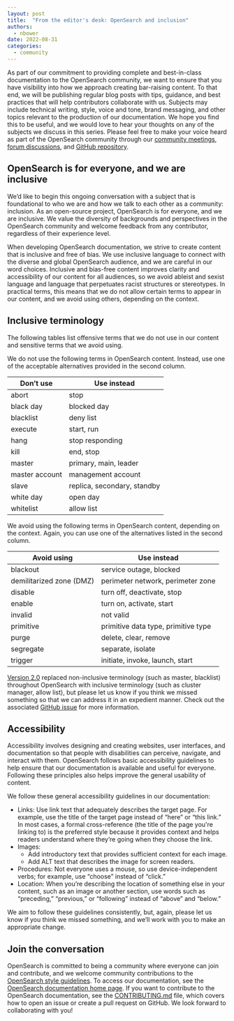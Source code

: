 ```yaml
---
layout: post
title:  "From the editor's desk: OpenSearch and inclusion"
authors: 
  - nbower
date: 2022-08-31
categories: 
  - community
---
```


As part of our commitment to providing complete and best-in-class documentation to the OpenSearch community, we want to ensure that you have visibility into how we approach creating bar-raising content. To that end, we will be publishing regular blog posts with tips, guidance, and best practices that will help contributors collaborate with us. Subjects may include technical writing, style, voice and tone, brand messaging, and other topics relevant to the production of our documentation. We hope you find this to be useful, and we would love to hear your thoughts on any of the subjects we discuss in this series. Please feel free to make your voice heard as part of the OpenSearch community through our [community meetings](https://www.meetup.com/OpenSearch/), [forum discussions](https://forum.opensearch.org/), and [GitHub repository](https://github.com/opensearch-project).

## OpenSearch is for everyone, and we are inclusive

We’d like to begin this ongoing conversation with a subject that is foundational to who we are and how we talk to each other as a community: inclusion. As an open-source project, OpenSearch is for everyone, and we are inclusive. We value the diversity of backgrounds and perspectives in the OpenSearch community and welcome feedback from any contributor, regardless of their experience level. 

When developing OpenSearch documentation, we strive to create content that is inclusive and free of bias. We use inclusive language to connect with the diverse and global OpenSearch audience, and we are careful in our word choices. Inclusive and bias-free content improves clarity and accessibility of our content for all audiences, so we avoid ableist and sexist language and language that perpetuates racist structures or stereotypes. In practical terms, this means that we do not allow certain terms to appear in our content, and we avoid using others, depending on the context.

## Inclusive terminology

The following tables list offensive terms that we do not use in our content and sensitive terms that we avoid using. 

We do not use the following terms in OpenSearch content. Instead, use one of the acceptable alternatives provided in the second column.

<div class="table-styler"></div>

| Don’t use      | Use instead                 |
|----------------|-----------------------------|
| abort          | stop                        |
| black day      | blocked day                 |
| blacklist      | deny list                   |
| execute        | start, run                  |
| hang           | stop responding             |
| kill           | end, stop                   |
| master         | primary, main, leader       |
| master account | management account          |
| slave          | replica, secondary, standby |
| white day      | open day                    |
| whitelist      | allow list                  |

We avoid using the following terms in OpenSearch content, depending on the context. Again, you can use one of the alternatives listed in the second column.

<div class="table-styler"></div>

| Avoid using              | Use instead                         |
|--------------------------|-------------------------------------|
| blackout                 | service outage, blocked             |
| demilitarized zone (DMZ) | perimeter network, perimeter zone   |
| disable                  | turn off, deactivate, stop          |
| enable                   | turn on, activate, start            |
| invalid                  | not valid                           |
| primitive                | primitive data type, primitive type |
| purge                    | delete, clear, remove               |
| segregate                | separate, isolate                   |
| trigger                  | initiate, invoke, launch, start     |

[Version 2.0](https://opensearch.org/blog/releases/2022/05/opensearch-2-0-is-now-available/) replaced non-inclusive terminology (such as master, blacklist) throughout OpenSearch with inclusive terminology (such as cluster manager, allow list), but please let us know if you think we missed something so that we can address it in an expedient manner. Check out the associated [GitHub issue](https://github.com/opensearch-project/OpenSearch/issues/2589) for more information.

## Accessibility

Accessibility involves designing and creating websites, user interfaces, and documentation so that people with disabilities can perceive, navigate, and interact with them. OpenSearch follows basic accessibility guidelines to help ensure that our documentation is available and useful for everyone. Following these principles also helps improve the general usability of content.

We follow these general accessibility guidelines in our documentation:

* Links: Use link text that adequately describes the target page. For example, use the title of the target page instead of “here” or “this link.” In most cases, a formal cross-reference (the title of the page you're linking to) is the preferred style because it provides context and helps readers understand where they’re going when they choose the link.
* Images:
  * Add introductory text that provides sufficient context for each image.
  * Add ALT text that describes the image for screen readers.
* Procedures: Not everyone uses a mouse, so use device-independent verbs; for example, use “choose” instead of “click.” 
* Location: When you’re describing the location of something else in your content, such as an image or another section, use words such as “preceding,” “previous,” or “following” instead of “above” and “below.”

We aim to follow these guidelines consistently, but, again, please let us know if you think we missed something, and we’ll work with you to make an appropriate change.

## Join the conversation

OpenSearch is committed to being a community where everyone can join and contribute, and we welcome community contributions to the [OpenSearch style guidelines](https://github.com/opensearch-project/documentation-website/blob/main/STYLE_GUIDE.md). To access our documentation, see the [OpenSearch documentation home page](https://opensearch.org/docs/latest). If you want to contribute to the OpenSearch documentation, see the [CONTRIBUTING.md](https://github.com/opensearch-project/documentation-website/blob/main/CONTRIBUTING.md) file, which covers how to open an issue or create a pull request on GitHub. We look forward to collaborating with you!